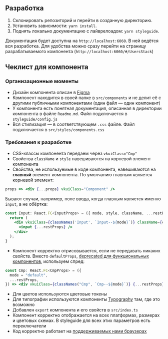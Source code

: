 ## Разработка
1. Склонировать репозиторий и перейти в созданную директорию.
2. Установить зависимости: `yarn install`.
3. Поднять локально документацию с лайврелоадом: `yarn styleguide`.

Документация будет доступна на `http://localhost:6060`. В ней ведётся вся разработка. Для удобства можно сразу перейти на страницу разрабатываемого компонента (`http://localhost:6060/#/UsersStack`)

## Чеклист для компонента

### Организационные моменты

* Дизайн компонента описан в [Figma](https://www.figma.com/@vk)
* Компонент находится в своей папке в `src/components` и не делит её с другими публичными компонентами (один файл — один компонент)
* У компонента есть понятная документация, описанная в директории компонента в файле `Readme.md`. Файл подключается в `styleguide/config.js`
* Вся стилизация — в соответствующем `.css` файле. Файл подключается в `src/styles/components.css`

### Требования к разработке

* CSS-классы компонента передаем через `vkuiClass="Cmp"`
* Свойства `className` и `style` навешиваются на корневой элемент компонента
* Свойства, не используемые в коде компонента, навешиваются на **главный** элемент компонента. По умолчанию главным является корневой элемент:
```jsx
props => <div {...props} vkuiClass="Component" />
```

Бывают случаи, например, поле ввода, когда главным является именно `input`, а не обёртка:
```jsx
const Input: React.FC<InputProps> = ({ mode, style, className, ...restProps }) => {
  return (
    <div vkuiClass={classNames('Input', `Input--${mode}`)} className={className} style={style}>
      <input {...restProps} />
    </div>
  );
}
```
* Компонент корректно отрисовывается, если не передавать никаких свойств. Вместо `defaultProps`, [deprecated для функциональных компонентов](https://github.com/facebook/react/pull/16210), используем спред:
```jsx
const Cmp: React.FC<CmpProps> = ({
  mode = "default",
  ...restProps,
}) => <div vkuiClass={classNames("Cmp", `Cmp--${mode}`)} {...restProps} />;
```
* Для цветов используются цветовые токены
* Для типографии используются компоненты [Typography](https://vkcom.github.io/VKUI/#!/Typography) там, где это возможно
* Добавлен `export` компонента и его свойств в `src/index.ts`
* Компонент корректно отображается на всех платформах, размерах и цветовых схемах. В styleguide для всех этих параметров есть переключатели
* Код корректно работает на [поддерживаемых нами браузерах](https://github.com/VKCOM/VKUI#%D0%B1%D1%80%D0%B0%D1%83%D0%B7%D0%B5%D1%80%D1%8B)
